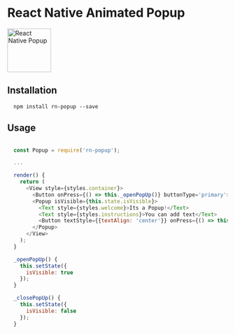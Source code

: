 # React Native Animated Popup

<img src="https://raw.githubusercontent.com/sahlhoff/react-native-popup/master/popup.gif" alt="React Native Popup" style="width: 100px;"/>
  
## Installation

```
  npm install rn-popup --save
```

## Usage

```js

  const Popup = require('rn-popup');

  ...  

  render() {
    return (
      <View style={styles.container}>
        <Button onPress={() => this._openPopUp()} buttonType='primary'>Show</Button>
        <Popup isVisible={this.state.isVisible}>
          <Text style={styles.welcome}>Its a Popup!</Text>
          <Text style={styles.instructions}>You can add text</Text>
          <Button textStyle={{textAlign: 'center'}} onPress={() => this._closePopUp()} buttonType='primary'>Close</Button>
        </Popup>
      </View>
    );
  }

  _openPopUp() {
    this.setState({
      isVisible: true
    });
  }

  _closePopUp() {
    this.setState({
      isVisible: false
    });
  }

  
```
